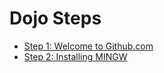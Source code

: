 # Dojo Steps

* [Step 1: Welcome to Github.com](01-github.md)
* [Step 2: Installing MINGW](02-mingw.md)
